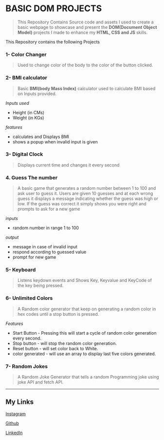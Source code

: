 # BASIC DOM PROJECTS

>This Repository Contains Source code and assets I used to create a basic webpage to showcase and present the **DOM(Document Object Model)** projects I made to enhance my **HTML,  CSS and JS** skills.

This Repository contains the following Projects

### 1- Color Changer
>Used to change color of the body to the color of the button clicked.

### 2- BMI calculator
>Basic **BMI(body Mass Index)** calculator used to calculate BMI based on Inputs provided.

*Inputs used*

- Height (in CMs) 
- Weight (in KGs)

*features*

- calculates and Displays BMI
- shows a popup when invalid input is given

### 3- Digital Clock
>Displays current time and changes it every second

### 4. Guess The number

>A basic game that generates a random number between 1 to 100 and ask user to guess it. Users are given 10 guesses and at each wrong guess it displays a message indicating whether the guess was high or low.
If the guess was correct it simply shows you were right and prompts to ask for a new game

*inputs*
- random number in range 1 to 100

*output*
- message in case of invalid input
- respond according to guessed value
- prompt for new game

### 5- Keyboard

> Listens keydown events and Shows Key, Keyvalue and KeyCode of the key being pressed. 

### 6- Unlimited Colors
> A Random color generator that keep on generating a random color in hex codes until a stop button is pressed.

*Features*
- Start Button - Pressing this will start a cycle of random color generation every second.
- Stop button -  will stop the random color generation.
- Reset button -  will set color back to White.
- color generated -  will use an array to display last five colors generated.

### 7- Random Jokes
> A Random Joke Generator that tells a random Programming joke using joke API and fetch API.
---


## My Links

[Instagram](https://www.instagram.com/im_ut_2308)

[Github](https://www.github.com/imutkarsht)

[LinkedIn](https://www.linkedin.com/in/utkarsh-tiwari-8329b4292/)
